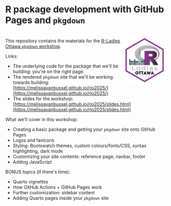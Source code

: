 # R package development with GitHub Pages and `pkgdown`

# <a href="https://melissavanbussel.github.io/rlo2025/"><img src="man/figures/logo.png" align="right" height="138" alt="rlo2025 website" /></a>

This repository contains the materials for the [R-Ladies Ottawa `pkgdown` workshop](https://www.meetup.com/rladies-ottawa/events/311256371/).

Links:

* The underlying code for the package that we'll be building: you're on the right page.
* The rendered `pkgdown` site that we'll be working towards building: [https://melissavanbussel.github.io/rlo2025/](https://melissavanbussel.github.io/rlo2025/)
* The slides for the workshop: [https://melissavanbussel.github.io/rlo2025/slides.html](https://melissavanbussel.github.io/rlo2025/slides.html)

What we'll cover in this workshop:

* Creating a basic package and getting your `pkgdown` site onto GitHub Pages
* Logos and favicons
* Styling: Bootswatch themes, custom colours/fonts/CSS, syntax highlighting, dark mode
* Customizing your site contents: reference page, navbar, footer
* Adding JavaScript

BONUS topics (if there's time):

* Quarto vignettes
* How GitHub Actions + GitHub Pages work
* Further customization: sidebar content
* Adding Quarto pages inside your `pkgdown` site
